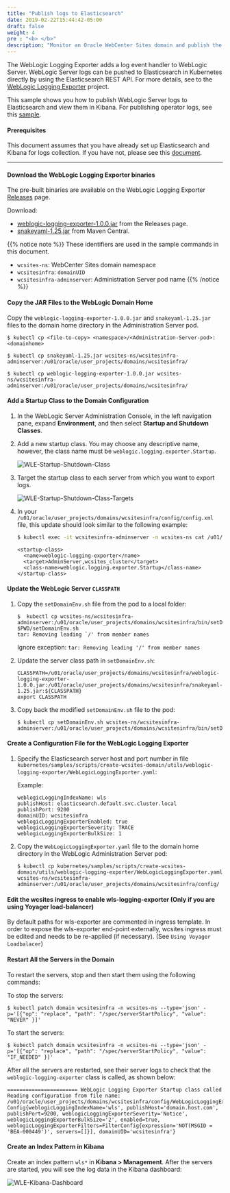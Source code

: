 ```yaml
---
title: "Publish logs to Elasticsearch"
date: 2019-02-22T15:44:42-05:00
draft: false
weight: 4
pre : "<b> </b>"
description: "Monitor an Oracle WebCenter Sites domain and publish the WebLogic Server logs to Elasticsearch."
---
```


The WebLogic Logging Exporter adds a log event handler to WebLogic Server. WebLogic Server logs can be pushed to Elasticsearch in Kubernetes directly
by using the Elasticsearch REST API. For more details, see to the [WebLogic Logging Exporter](https://github.com/oracle/weblogic-logging-exporter) project.  

This sample shows you how to publish WebLogic Server logs to Elasticsearch and view them in Kibana. For publishing operator logs, see this [sample](https://oracle.github.io/weblogic-kubernetes-operator/samples/simple/elastic-stack/operator/).

#### Prerequisites

This document assumes that you have already set up Elasticsearch and Kibana for logs collection. If you have not, please see this [document](https://github.com/oracle/weblogic-kubernetes-operator/tree/master/kubernetes/samples/scripts/elasticsearch-and-kibana).

---  

#### Download the WebLogic Logging Exporter binaries

The pre-built binaries are available on the WebLogic Logging Exporter [Releases](https://github.com/oracle/weblogic-logging-exporter/releases) page.  

Download:

* [weblogic-logging-exporter-1.0.0.jar](https://github.com/oracle/weblogic-logging-exporter/releases/download/v1.0.0/weblogic-logging-exporter-1.0.0.jar) from the Releases page.
* [snakeyaml-1.25.jar](https://repo1.maven.org/maven2/org/yaml/snakeyaml/1.25/snakeyaml-1.25.jar) from Maven Central.

{{% notice note %}} These identifiers are used in the sample commands in this document.

* `wcsites-ns`: WebCenter Sites domain namespace
* `wcsitesinfra`: `domainUID`
* `wcsitesinfra-adminserver`: Administration Server pod name
{{% /notice %}}

#### Copy the JAR Files to the WebLogic Domain Home

Copy the `weblogic-logging-exporter-1.0.0.jar` and `snakeyaml-1.25.jar` files to the domain home directory in the Administration Server pod.

```
$ kubectl cp <file-to-copy> <namespace>/<Administration-Server-pod>:<domainhome>

```

```
$ kubectl cp snakeyaml-1.25.jar wcsites-ns/wcsitesinfra-adminserver:/u01/oracle/user_projects/domains/wcsitesinfra/

$ kubectl cp weblogic-logging-exporter-1.0.0.jar wcsites-ns/wcsitesinfra-adminserver:/u01/oracle/user_projects/domains/wcsitesinfra/
```

#### Add a Startup Class to the Domain Configuration

1. In the WebLogic Server Administration Console, in the left navigation pane, expand **Environment**, and then select **Startup and Shutdown Classes**.

1. Add a new startup class. You may choose any descriptive name, however, the class name must be `weblogic.logging.exporter.Startup`.

    ![WLE-Startup-Shutdown-Class](images/wle-startup-shutdown-class.png)

1. Target the startup class to each server from which you want to export logs.

    ![WLE-Startup-Shutdown-Class-Targets](images/wle-startup-shutdown-class-targets.png)

1. In your `/u01/oracle/user_projects/domains/wcsitesinfra/config/config.xml` file, this update should look similar to the following example:
    ```bash
    $ kubectl exec -it wcsitesinfra-adminserver -n wcsites-ns cat /u01/oracle/user_projects/domains/wcsitesinfra/config/config.xml
    ```
    ```
    <startup-class>
      <name>weblogic-logging-exporter</name>
      <target>AdminServer,wcsites_cluster</target>
      <class-name>weblogic.logging.exporter.Startup</class-name>
    </startup-class>
    ```  

#### Update the WebLogic Server `CLASSPATH`

1. Copy the `setDomainEnv.sh` file from the pod to a local folder:
    ```
    $  kubectl cp wcsites-ns/wcsitesinfra-adminserver:/u01/oracle/user_projects/domains/wcsitesinfra/bin/setDomainEnv.sh $PWD/setDomainEnv.sh
    tar: Removing leading `/' from member names
    ```
	
	Ignore exception: `tar: Removing leading '/' from member names`

1. Update the server class path in `setDomainEnv.sh`:
    ```
    CLASSPATH=/u01/oracle/user_projects/domains/wcsitesinfra/weblogic-logging-exporter-1.0.0.jar:/u01/oracle/user_projects/domains/wcsitesinfra/snakeyaml-1.25.jar:${CLASSPATH}
    export CLASSPATH
    ```  

1. Copy back the modified `setDomainEnv.sh` file to the pod:
	```
	$ kubectl cp setDomainEnv.sh wcsites-ns/wcsitesinfra-adminserver:/u01/oracle/user_projects/domains/wcsitesinfra/bin/setDomainEnv.sh
	```

#### Create a Configuration File for the WebLogic Logging Exporter  

1. Specify the Elasticsearch server host and port number in file `kubernetes/samples/scripts/create-wcsites-domain/utils/weblogic-logging-exporter/WebLogicLoggingExporter.yaml`:

	Example:
	```
	weblogicLoggingIndexName: wls
	publishHost: elasticsearch.default.svc.cluster.local
	publishPort: 9200
	domainUID: wcsitesinfra
	weblogicLoggingExporterEnabled: true
	weblogicLoggingExporterSeverity: TRACE
	weblogicLoggingExporterBulkSize: 1
	```  

2. Copy the `WebLogicLoggingExporter.yaml` file to the domain home directory in the WebLogic Administration Server pod:
	```
	$ kubectl cp kubernetes/samples/scripts/create-wcsites-domain/utils/weblogic-logging-exporter/WebLogicLoggingExporter.yaml wcsites-ns/wcsitesinfra-adminserver:/u01/oracle/user_projects/domains/wcsitesinfra/config/
	```  

#### Edit the wcsites ingress to enable wls-logging-exporter (Only if you are using Yoyager load-balancer)

By default paths for wls-exporter are commented in ingress template. In order to expose the wls-exporter end-point externally, wcsites ingress must be edited and needs to be re-applied (if necessary). (See `Using Voyager Loadbalacer`)   


#### Restart All the Servers in the Domain

To restart the servers, stop and then start them using the following commands:

To stop the servers:
```
$ kubectl patch domain wcsitesinfra -n wcsites-ns --type='json' -p='[{"op": "replace", "path": "/spec/serverStartPolicy", "value": "NEVER" }]'
```

To start the servers:
```
$ kubectl patch domain wcsitesinfra -n wcsites-ns --type='json' -p='[{"op": "replace", "path": "/spec/serverStartPolicy", "value": "IF_NEEDED" }]'
```

After all the servers are restarted, see their server logs to check that the `weblogic-logging-exporter` class is called, as shown below:
```
======================= WebLogic Logging Exporter Startup class called                                                 
Reading configuration from file name: /u01/oracle/user_projects/domains/wcsitesinfra/config/WebLogicLoggingExporter.yaml   
Config{weblogicLoggingIndexName='wls', publishHost='domain.host.com', publishPort=9200, weblogicLoggingExporterSeverity='Notice', weblogicLoggingExporterBulkSize='2', enabled=true, weblogicLoggingExporterFilters=FilterConfig{expression='NOT(MSGID = 'BEA-000449')', servers=[]}], domainUID='wcsitesinfra'}
```  

#### Create an Index Pattern in Kibana  
Create an index pattern `wls*` in **Kibana > Management**. After the servers are started, you will see the log data in the Kibana dashboard:

![WLE-Kibana-Dashboard](images/wle-kibana-dashboard.png)

